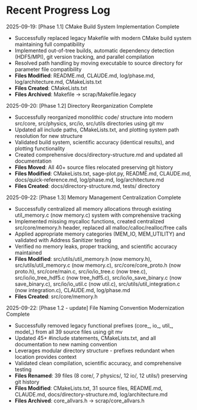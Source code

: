 <!-- Purpose: Record completed milestones -->
<!-- Update Rules: 
- Append new entries to the EOF (use `cat << EOF >> ...etc`)!
- 100-word limit per entry! 
- Include:
  • Today's date and phase identifier
  • Milestone summary
  • List of new, modified and deleted files (exclude log files)
-->

# Recent Progress Log

2025-09-19: [Phase 1.1] CMake Build System Implementation Complete
- Successfully replaced legacy Makefile with modern CMake build system maintaining full compatibility
- Implemented out-of-tree builds, automatic dependency detection (HDF5/MPI), git version tracking, and parallel compilation
- Resolved path handling by moving executable to source directory for parameter file compatibility
- **Files Modified**: README.md, CLAUDE.md, log/phase.md, log/architecture.md, CMakeLists.txt
- **Files Created**: CMakeLists.txt
- **Files Archived**: Makefile → scrap/Makefile.legacy

2025-09-20: [Phase 1.2] Directory Reorganization Complete
- Successfully reorganized monolithic code/ structure into modern src/core, src/physics, src/io, src/utils directories using git mv
- Updated all include paths, CMakeLists.txt, and plotting system path resolution for new structure  
- Validated build system, scientific accuracy (identical results), and plotting functionality
- Created comprehensive docs/directory-structure.md and updated all documentation
- **Files Moved**: All 40+ source files relocated preserving git history
- **Files Modified**: CMakeLists.txt, sage-plot.py, README.md, CLAUDE.md, docs/quick-reference.md, log/phase.md, log/architecture.md
- **Files Created**: docs/directory-structure.md, tests/ directory

2025-09-22: [Phase 1.3] Memory Management Centralization Complete
- Successfully centralized all memory allocations through existing util_memory.c (now memory.c) system with comprehensive tracking
- Implemented missing mycalloc functions, created centralized src/core/memory.h header, replaced all malloc/calloc/realloc/free calls
- Applied appropriate memory categories (MEM_IO, MEM_UTILITY) and validated with Address Sanitizer testing
- Verified no memory leaks, proper tracking, and scientific accuracy maintained
- **Files Modified**: src/utils/util_memory.h (now memory.h), src/utils/util_memory.c (now memory.c), src/core/core_proto.h (now proto.h), src/core/main.c, src/io/io_tree.c (now tree.c), src/io/io_tree_hdf5.c (now tree_hdf5.c), src/io/io_save_binary.c (now save_binary.c), src/io/io_util.c (now util.c), src/utils/util_integration.c (now integration.c), CLAUDE.md, log/phase.md
- **Files Created**: src/core/memory.h

2025-09-22: [Phase 1.2 - update] File Naming Convention Modernization Complete
- Successfully removed legacy functional prefixes (core_, io_, util_, model_) from all 39 source files using git mv
- Updated 45+ #include statements, CMakeLists.txt, and all documentation to new naming convention
- Leverages modular directory structure - prefixes redundant when location provides context
- Validated clean compilation, scientific accuracy, and comprehensive testing
- **Files Renamed**: 39 files (8 core/, 7 physics/, 12 io/, 12 utils/) preserving git history
- **Files Modified**: CMakeLists.txt, 31 source files, README.md, CLAUDE.md, docs/directory-structure.md, log/architecture.md
- **Files Archived**: core_allvars.h → scrap/core_allvars.h

